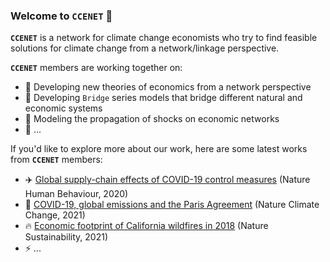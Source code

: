 ### Welcome to `CCENET` 👋

**`CCENET`** is a network for climate change economists who try to find feasible solutions for climate change from a network/linkage perspective.

**`CCENET`** members are working together on:

- 🌱 Developing new theories of economics from a network perspective
- 🌉 Developing `Bridge` series models that bridge different natural and economic systems
- 🔭 Modeling the propagation of shocks on economic networks
- 🤔 ...

If you'd like to explore more about our work, here are some latest works from **`CCENET`** members:

- ✈️ [Global supply-chain effects of COVID-19 control measures](https://doi.org/10.1038/s41562-020-0896-8) (Nature Human Behaviour, 2020)
- 🗼 [COVID-19, global emissions and the Paris Agreement](https://doi.org/10.1038/s41558-020-00977-5) (Nature Climate Change, 2021)
- 🔥 [Economic footprint of California wildfires in 2018](https://doi.org/10.1038/s41893-020-00646-7) (Nature Sustainability, 2021)
- ⚡ ...